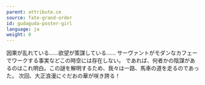 ```yaml
---
parent: attribute.ce
source: fate-grand-order
id: gudaguda-poster-girl
language: ja
weight: 0
---
```


因果が乱れている……欲望が策謀している……
サーヴァントがモダンなカフェーでワークする事実などこの時空には存在しない。
であれば、何者かの陰謀があるのはこれ明白。この謎を解明するため、我々は一路、馬車の道を走るのであった。
次回、大正浪漫にぐだおの華が咲き誇る！
